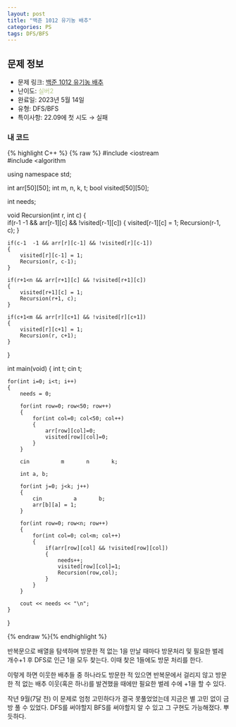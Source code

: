 ```yaml
---
layout: post
title: "백준 1012 유기농 배추"
categories: PS
tags: DFS/BFS
---
```


## 문제 정보
- 문제 링크: [백준 1012 유기농 배추](https://www.acmicpc.net/problem/1012)
- 난이도: <span style="color:#B5C78A">실버2</span>
- 완료일: 2023년 5월 14일
- 유형: DFS/BFS
- 특이사항: 22.09에 첫 시도 → 실패

### 내 코드

{% highlight C++ %} {% raw %}
#include <iostream	
#include <algorithm	

using namespace std;

int arr[50][50];
int m, n, k, t;
bool visited[50][50];

int needs;

void Recursion(int r, int c)
{	
	if(r-1	-1 && arr[r-1][c] && !visited[r-1][c])
	{
		visited[r-1][c] = 1;
		Recursion(r-1, c);
	}

	if(c-1	-1 && arr[r][c-1] && !visited[r][c-1])
	{
		visited[r][c-1] = 1;
		Recursion(r, c-1);
	}

	if(r+1<n && arr[r+1][c] && !visited[r+1][c])
	{
		visited[r+1][c] = 1;
		Recursion(r+1, c);
	}

	if(c+1<m && arr[r][c+1] && !visited[r][c+1])
	{
		visited[r][c+1] = 1;
		Recursion(r, c+1);
	}	
}

int main(void)
{
	int t;
	cin		t;
	
	for(int i=0; i<t; i++)
	{
		needs = 0;
		
		for(int row=0; row<50; row++)
		{
			for(int col=0; col<50; col++)
			{
				arr[row][col]=0;
				visited[row][col]=0;
			}
		}
		
		cin 		 m 		 n 		 k;
		
		int a, b;
		
		for(int j=0; j<k; j++)
		{
			cin 		 a 		 b;
			arr[b][a] = 1;
		}
		
		for(int row=0; row<n; row++)
		{
			for(int col=0; col<m; col++)
			{
				if(arr[row][col] && !visited[row][col])
				{
					needs++;
					visited[row][col]=1;
					Recursion(row,col);
				}
			}
		}
		
		cout << needs << "\n";
	}
	
}

{% endraw %}{% endhighlight %}

반복문으로 배열을 탐색하며 방문한 적 없는 1을 만날 때마다 방문처리 및 필요한 벌레 개수+1 후 DFS로 인근 1을 모두 찾는다. 이때 찾은 1들에도 방문 처리를 한다.

이렇게 하면 이웃한 배추들 중 하나라도 방문한 적 있으면 반복문에서 걸리지 않고 방문한 적 없는 배추 이웃(혹은 하나)를 발견했을 때에만 필요한 벌레 수에 +1을 할 수 있다.

작년 9월(7달 전) 이 문제로 엄청 고민하다가 결국 못풀었었는데 지금은 별 고민 없이 금방 풀 수 있었다. DFS를 써야할지 BFS를 써야할지 알 수 있고 그 구현도 가능해졌다. 뿌듯하다.
